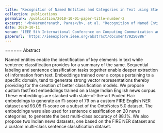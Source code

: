 ```yaml
---
title: "Recognition of Named Entities and Categories in Text using Stacked Embeddings"
collection: publications
permalink: /publication/2010-10-01-paper-title-number-2
excerpt: '<b>Narendranath, Paras</b>, et al. "Recognition of Named Entities and Categories in Text using Stacked Embeddings." 2020 IEEE 5th International Conference on Computing Communication and Automation (ICCCA). IEEE, 2020.'
date: 2020-10-11
venue: 'IEEE 5th International Conference on Computing Communication and Automation (ICCCA)'
paperurl: 'https://ieeexplore.ieee.org/abstract/document/9250886'
---
```


======
Abstract

Named entities enable the identification of key elements in text while sentence classification provides for a summary of the same. Sequential labeling and sentence classification tasks together enable deeper extraction of information from text. Embeddings trained over a corpus pertaining to a specific domain, tend to generate strong vector representations thereby providing for the creation of better classification models. We propose custom fastText embeddings trained on a large Indian English news corpus. These embeddings are stacked with state-of-the-art Pooled Flair embeddings to generate an f1-score of 79 on a custom FIRE English NER dataset and 93.05 f1-score on a subset of the OntoNotes 5.0 dataset. The embeddings were also used for sentence classification on 20 news categories, to generate the best multi-class accuracy of 88.1%. We also propose two Indian news datasets, one based on the FIRE NER dataset and a custom multi-class sentence classification dataset.


